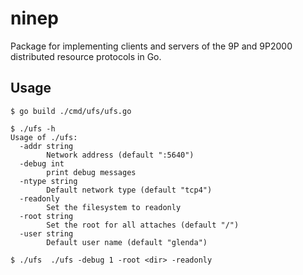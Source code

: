 # ninep
Package for implementing clients and servers of the 9P and 9P2000 distributed resource protocols in Go.

## Usage


```
$ go build ./cmd/ufs/ufs.go

$ ./ufs -h
Usage of ./ufs:
  -addr string
    	Network address (default ":5640")
  -debug int
    	print debug messages
  -ntype string
    	Default network type (default "tcp4")
  -readonly
    	Set the filesystem to readonly
  -root string
    	Set the root for all attaches (default "/")
  -user string
    	Default user name (default "glenda")

$ ./ufs  ./ufs -debug 1 -root <dir> -readonly
```
